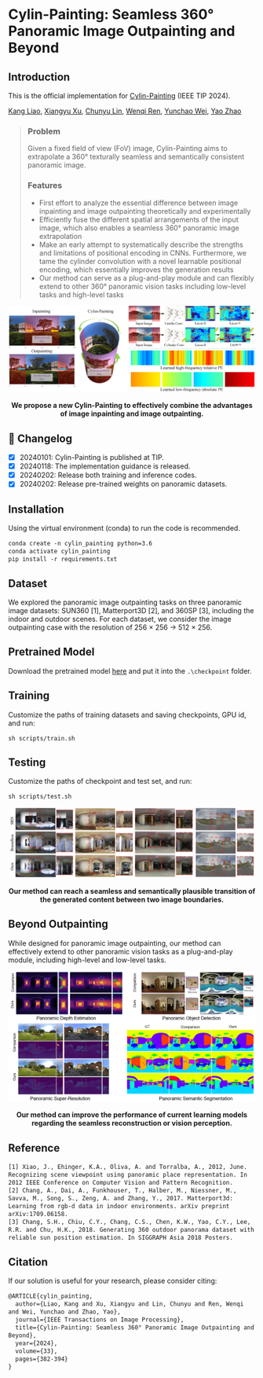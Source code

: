 # Cylin-Painting: Seamless 360° Panoramic Image Outpainting and Beyond
## Introduction
This is the official implementation for [Cylin-Painting](https://arxiv.org/abs/2204.08563) (IEEE TIP 2024).

[Kang Liao](https://kangliao929.github.io/), [Xiangyu Xu](https://sites.google.com/view/xiangyuxu), [Chunyu Lin](http://faculty.bjtu.edu.cn/8549/), [Wenqi Ren](https://sites.google.com/view/wenqiren/homepage), [Yunchao Wei](https://weiyc.github.io/), [Yao Zhao](http://mepro.bjtu.edu.cn/zhaoyao/e_index.htm)

> ### Problem
> Given a fixed field of view (FoV) image, Cylin-Painting aims to extrapolate a 360° texturally seamless and semantically consistent panoramic image.
>  ### Features
>  * First effort to analyze the essential difference between image inpainting and image outpainting theoretically and experimentally
>  * Efficiently fuse the different spatial arrangements of the input image, which also enables a seamless 360° panoramic image extrapolation
>  * Make an early attempt to systematically describe the strengths and limitations of positional encoding in CNNs. Furthermore, we tame the cylinder convolution with a novel learnable positional encoding, which essentially improves the generation results
>  * Our method can serve as a plug-and-play module and can flexibly extend to other 360° panoramic vision tasks including low-level tasks and high-level tasks

![](assets/cylin-painting.png)
**<div align="center">We propose a new Cylin-Painting to effectively combine the advantages of image inpainting and image outpainting.</div>**

## 📝 Changelog

- [x] 20240101: Cylin-Painting is published at TIP.
- [x] 20240118: The implementation guidance is released.
- [x] 20240202: Release both training and inference codes.
- [x] 20240202: Release pre-trained weights on panoramic datasets.

## Installation
Using the virtual environment (conda) to run the code is recommended.
```
conda create -n cylin_painting python=3.6
conda activate cylin_painting
pip install -r requirements.txt
```
## Dataset
We explored the panoramic image outpainting tasks on three panoramic image datasets: SUN360 [1], Matterport3D [2], and 360SP [3], including the indoor and outdoor scenes. For each dataset, we consider the image outpainting case with the resolution of 256 × 256 → 512 × 256.

## Pretrained Model
Download the pretrained model [here](https://drive.google.com/drive/folders/1HUZMBvEDtywpzjM8qNNr-q-US1hghBzX?usp=sharing) and put it into the ```.\checkpoint``` folder.

## Training
Customize the paths of training datasets and saving checkpoints, GPU id, and run:
```
sh scripts/train.sh
```
## Testing
Customize the paths of checkpoint and test set, and run:
```
sh scripts/test.sh
```

![](assets/seamless_results.png)
**<div align="center">Our method can reach a seamless and semantically plausible transition of the generated content between two image boundaries.</div>**

## Beyond Outpainting
While designed for panoramic image outpainting, our method can effectively extend to other panoramic vision tasks as a plug-and-play module, including high-level and low-level tasks.

![](assets/beyond_op.png)
**<div align="center">Our method can improve the performance of current learning models regarding the seamless reconstruction or vision perception.</div>**


## Reference
```
[1] Xiao, J., Ehinger, K.A., Oliva, A. and Torralba, A., 2012, June. Recognizing scene viewpoint using panoramic place representation. In 2012 IEEE Conference on Computer Vision and Pattern Recognition.
[2] Chang, A., Dai, A., Funkhouser, T., Halber, M., Niessner, M., Savva, M., Song, S., Zeng, A. and Zhang, Y., 2017. Matterport3d: Learning from rgb-d data in indoor environments. arXiv preprint arXiv:1709.06158.
[3] Chang, S.H., Chiu, C.Y., Chang, C.S., Chen, K.W., Yao, C.Y., Lee, R.R. and Chu, H.K., 2018. Generating 360 outdoor panorama dataset with reliable sun position estimation. In SIGGRAPH Asia 2018 Posters.
```

## Citation
If our solution is useful for your research, please consider citing:
```
@ARTICLE{cylin_painting,
  author={Liao, Kang and Xu, Xiangyu and Lin, Chunyu and Ren, Wenqi and Wei, Yunchao and Zhao, Yao},
  journal={IEEE Transactions on Image Processing}, 
  title={Cylin-Painting: Seamless 360° Panoramic Image Outpainting and Beyond}, 
  year={2024},
  volume={33},
  pages={382-394}
}
```
